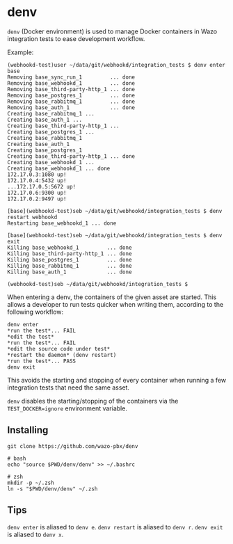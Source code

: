# denv

`denv` (Docker environment) is used to manage Docker containers in Wazo integration tests to ease development workflow.

Example:

```
(webhookd-test)user ~/data/git/webhookd/integration_tests $ denv enter base
Removing base_sync_run_1         ... done
Removing base_webhookd_1         ... done
Removing base_third-party-http_1 ... done
Removing base_postgres_1         ... done
Removing base_rabbitmq_1         ... done
Removing base_auth_1             ... done
Creating base_rabbitmq_1 ...
Creating base_auth_1 ...
Creating base_third-party-http_1 ...
Creating base_postgres_1 ...
Creating base_rabbitmq_1
Creating base_auth_1
Creating base_postgres_1
Creating base_third-party-http_1 ... done
Creating base_webhookd_1 ...
Creating base_webhookd_1 ... done
172.17.0.3:1080 up!
172.17.0.4:5432 up!
...172.17.0.5:5672 up!
172.17.0.6:9300 up!
172.17.0.2:9497 up!

[base](webhookd-test)seb ~/data/git/webhookd/integration_tests $ denv restart webhookd
Restarting base_webhookd_1 ... done

[base](webhookd-test)seb ~/data/git/webhookd/integration_tests $ denv exit
Killing base_webhookd_1         ... done
Killing base_third-party-http_1 ... done
Killing base_postgres_1         ... done
Killing base_rabbitmq_1         ... done
Killing base_auth_1             ... done

(webhookd-test)seb ~/data/git/webhookd/integration_tests $
```

When entering a denv, the containers of the given asset are started. This allows a developer to run tests quicker when writing them, according to the following workflow:

```
denv enter
*run the test*... FAIL
*edit the test*
*run the test*... FAIL
*edit the source code under test*
*restart the daemon* (denv restart)
*run the test*... PASS
denv exit
```

This avoids the starting and stopping of every container when running a few integration tests that need the same asset.

`denv` disables the starting/stopping of the containers via the `TEST_DOCKER=ignore` environment variable.

## Installing

```
git clone https://github.com/wazo-pbx/denv

# bash
echo "source $PWD/denv/denv" >> ~/.bashrc

# zsh
mkdir -p ~/.zsh
ln -s "$PWD/denv/denv" ~/.zsh
```

## Tips

`denv enter` is aliased to `denv e`.
`denv restart` is aliased to `denv r`.
`denv exit` is aliased to `denv x`.
